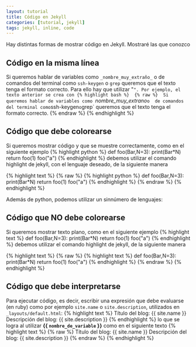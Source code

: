 ```yaml
---
layout: tutorial
title: Código en Jekyll
categories: [tutorial, jekyll] 
tags: jekyll, inline, code
---
```


Hay distintas formas de mostrar código en Jekyll. Mostraré las que conozco

## Código en la misma línea

Si queremos hablar de variables como `_nombre_muy_extraño_` o 
de comandos del terminal como `ssh-keygen` o `grep`
queremos que el texto tenga el formato correcto. 
Para ello hay que utilizar "`". Por ejemplo, el texto anterior se crea con
{% highlight bash %} 
{% raw %} 
Si queremos hablar de variables como `_nombre_muy_extrano_` o 
de comandos del terminal como `ssh-keygen` o `grep`
queremos que el texto tenga el formato correcto.
{% endraw %} 
{% endhighlight %}

## Código que debe colorearse
Si queremos mostrar código y que se muestre correctamente, como en el siguiente ejemplo
{% highlight python %} 
def foo(Bar,N=3):
    print(Bar*N)
    return
foo(1)
foo("a")
{% endhighlight %}
debemos utilizar el comando highlight de jekyll, con el lenguaje deseado, de la siguiente manera

{% highlight text %} 
{% raw %} 
{% highlight python %} 
def foo(Bar,N=3):
    print(Bar*N)
    return
foo(1)
foo("a")
{% endhighlight %}
{% endraw %} 
{% endhighlight %}

Además de python, podemos utilizar un sinnúmero de lenguajes: 

## Código que NO debe colorearse
Si queremos mostrar texto plano, como en el siguiente ejemplo
{% highlight text %} 
def foo(Bar,N=3):
    print(Bar*N)
    return
foo(1)
foo("a")
{% endhighlight %}
debemos utilizar el comando highlight de jekyll, de la siguiente manera

{% highlight text %} 
{% raw %} 
{% highlight text %} 
def foo(Bar,N=3):
    print(Bar*N)
    return
foo(1)
foo("a")
{% endhighlight %}
{% endraw %} 
{% endhighlight %}

## Código que debe interpretarse
Para ejecutar código, es decir, escribir una expresión que debe evaluarse (en ruby) como por ejemplo
`site.name` o `site.description`, utilizados en `_layouts/default.html`: 
{% highlight text %} 
Título del blog: {{ site.name }}
Descripción del blog: {{ site.description }}
{% endhighlight %}
lo que se logra al  utilizar **&#123;&#123; `nombre_de_variable` &#125;&#125;** como en el siguiente texto
{% highlight text %} 
{% raw %} 
Título del blog: {{ site.name }}
Descripción del blog: {{ site.description }}
{% endraw %} 
{% endhighlight %}


